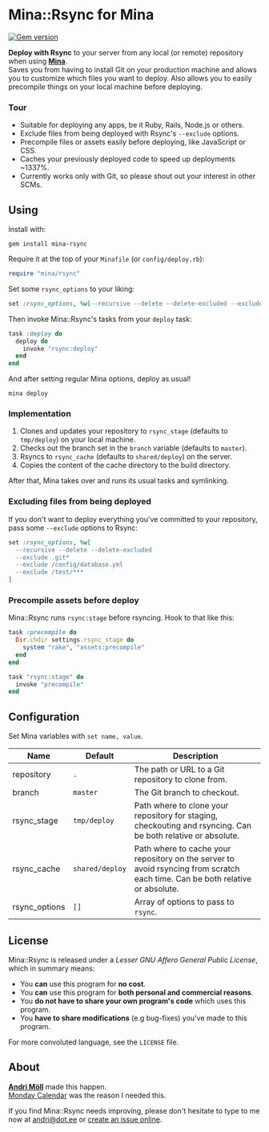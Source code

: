 Mina::Rsync for Mina
====================
[![Gem version](https://badge.fury.io/rb/mina-rsync.png)](http://badge.fury.io/rb/mina-rsync)

**Deploy with Rsync** to your server from any local (or remote) repository when using [**Mina**](http://nadarei.co/mina).  
Saves you from having to install Git on your production machine and allows you to customize which files you want to deploy. Also allows you to easily precompile things on your local machine before deploying.

### Tour
- Suitable for deploying any apps, be it Ruby, Rails, Node.js or others.  
- Exclude files from being deployed with Rsync's `--exclude` options.
- Precompile files or assets easily before deploying, like JavaScript or CSS.
- Caches your previously deployed code to speed up deployments ~1337%.
- Currently works only with Git, so please shout out your interest in other SCMs.


Using
-----
Install with:
```
gem install mina-rsync
```

Require it at the top of your `Minafile` (or `config/deploy.rb`):
```ruby
require "mina/rsync"
```

Set some `rsync_options` to your liking:
```ruby
set :rsync_options, %w[--recursive --delete --delete-excluded --exclude .git*]
```

Then invoke Mina::Rsync's tasks from your `deploy` task:
```ruby
task :deploy do
  deploy do
    invoke "rsync:deploy"
  end
end
```

And after setting regular Mina options, deploy as usual!
```
mina deploy
```

### Implementation
1. Clones and updates your repository to `rsync_stage` (defaults to `tmp/deploy`) on your local machine.
2. Checks out the branch set in the `branch` variable (defaults to `master`).
3. Rsyncs to `rsync_cache` (defaults to `shared/deploy`) on the server.
4. Copies the content of the cache directory to the build directory.

After that, Mina takes over and runs its usual tasks and symlinking.

### Excluding files from being deployed
If you don't want to deploy everything you've committed to your repository, pass some `--exclude` options to Rsync:
```ruby
set :rsync_options, %w[
  --recursive --delete --delete-excluded
  --exclude .git*
  --exclude /config/database.yml
  --exclude /test/***
]
```

### Precompile assets before deploy
Mina::Rsync runs `rsync:stage` before rsyncing. Hook to that like this:
```ruby
task :precompile do
  Dir.chdir settings.rsync_stage do
    system "rake", "assets:precompile"
  end
end

task "rsync:stage" do
  invoke "precompile"
end
```


Configuration
-------------
Set Mina variables with `set name, value`.

Name          | Default | Description
--------------|---------|------------
repository    | `.` | The path or URL to a Git repository to clone from.  
branch        | `master` | The Git branch to checkout.  
rsync_stage   | `tmp/deploy` | Path where to clone your repository for staging, checkouting and rsyncing. Can be both relative or absolute.
rsync_cache   | `shared/deploy` | Path where to cache your repository on the server to avoid rsyncing from scratch each time. Can be both relative or absolute.
rsync_options | `[]` | Array of options to pass to `rsync`.  


License
-------
Mina::Rsync is released under a *Lesser GNU Affero General Public License*, which in summary means:

- You **can** use this program for **no cost**.
- You **can** use this program for **both personal and commercial reasons**.
- You **do not have to share your own program's code** which uses this program.
- You **have to share modifications** (e.g bug-fixes) you've made to this program.

For more convoluted language, see the `LICENSE` file.


About
-----
**[Andri Möll](http://themoll.com)** made this happen.  
[Monday Calendar](https://mondayapp.com) was the reason I needed this.

If you find Mina::Rsync needs improving, please don't hesitate to type to me now at [andri@dot.ee](mailto:andri@dot.ee) or [create an issue online](https://github.com/moll/mina-rsync/issues).
